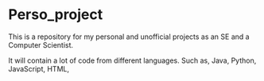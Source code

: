 # Perso_project 
This is a repository for my personal and unofficial projects 
as an SE and a Computer Scientist. 

It will contain a lot of code from different languages.
Such as, Java, Python, JavaScript, HTML, 
